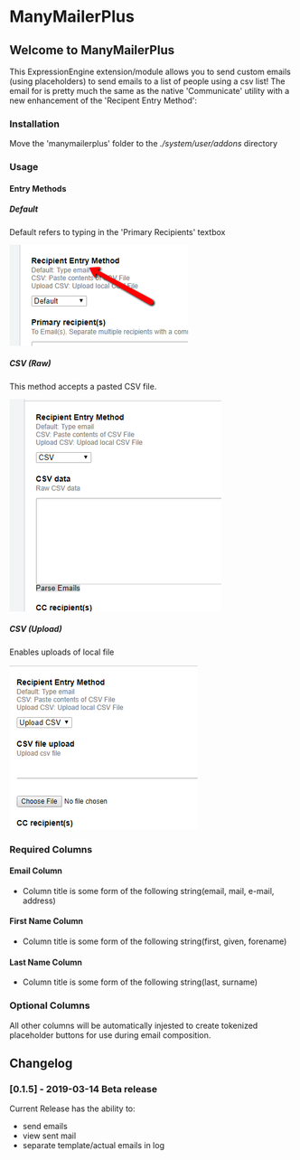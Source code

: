 # ManyMailerPlus

## Welcome to ManyMailerPlus

This ExpressionEngine extension/module allows you to send custom emails (using placeholders) to send emails to a list of people using a csv list!
The email for is pretty much the same as the native 'Communicate' utility with a new enhancement of the 'Recipent Entry Method':

### Installation

Move the 'manymailerplus' folder to the *./system/user/addons* directory

### Usage

#### Entry Methods

##### Default

Default refers to typing in the 'Primary Recipients' textbox

![Method of Entry](./images/recip_method.png)

##### CSV (Raw)

This method accepts a pasted CSV file.

![CSV Paste](./images/recip2.png)

##### CSV (Upload)

Enables uploads of local file

![CSV Paste](./images/recip3.png)

### Required Columns

#### Email Column

- Column title is some form of the following string(email, mail, e-mail, address)

#### First Name Column

- Column title is some form of the following string(first, given, forename)

#### Last Name Column

- Column title is some form of the following string(last, surname)

### Optional Columns

All other columns will be automatically injested to create tokenized placeholder buttons for use during email composition.

## Changelog

### [0.1.5] - 2019-03-14 Beta release

Current Release has the ability to:

- send emails
- view sent mail
- separate template/actual emails in log
